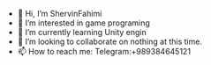 - 👋 Hi, I’m ShervinFahimi
- 👀 I’m interested in game programing
- 🌱 I’m currently learning Unity engin 
- 💞️ I’m looking to collaborate on nothing at this time.
- 📫 How to reach me: Telegram:+989384645121

<!---
Shervinfahimi/Shervinfahimi is a ✨ special ✨ repository because its `README.md` (this file) appears on your GitHub profile.
You can click the Preview link to take a look at your changes.
--->
